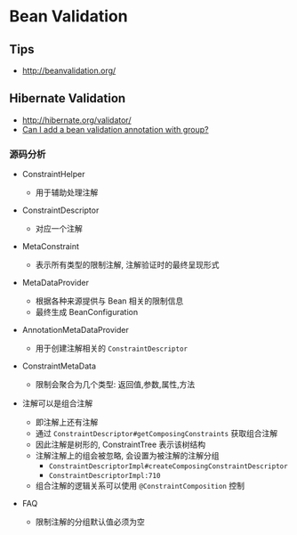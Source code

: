 # Bean Validation

## Tips
* http://beanvalidation.org/


## Hibernate Validation
* http://hibernate.org/validator/
* [Can I add a bean validation annotation with group?](https://stackoverflow.com/q/44366294)
### 源码分析
* ConstraintHelper
  * 用于辅助处理注解
* ConstraintDescriptor
  * 对应一个注解
* MetaConstraint
  * 表示所有类型的限制注解, 注解验证时的最终呈现形式
* MetaDataProvider
  * 根据各种来源提供与 Bean 相关的限制信息
  * 最终生成 BeanConfiguration
* AnnotationMetaDataProvider
  * 用于创建注解相关的 `ConstraintDescriptor`
* ConstraintMetaData
  * 限制会聚合为几个类型: 返回值,参数,属性,方法
* 注解可以是组合注解
  * 即注解上还有注解
  * 通过 `ConstraintDescriptor#getComposingConstraints` 获取组合注解
  * 因此注解是树形的, ConstraintTree 表示该树结构
  * 注解注解上的组会被忽略, 会设置为被注解的注解分组
    * `ConstraintDescriptorImpl#createComposingConstraintDescriptor`
    * `ConstraintDescriptorImpl:710`
  * 组合注解的逻辑关系可以使用 `@ConstraintComposition` 控制

* FAQ
  * 限制注解的分组默认值必须为空

